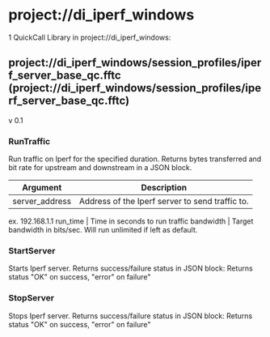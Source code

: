 # project://di_iperf_windows
1 QuickCall Library in project://di_iperf_windows:
## project://di_iperf_windows/session_profiles/iperf_server_base_qc.fftc (project://di_iperf_windows/session_profiles/iperf_server_base_qc.fftc)
v 0.1
### RunTraffic
Run traffic on Iperf for the specified duration. Returns bytes transferred and bit rate for upstream and downstream in a JSON block. 

Argument | Description
------------ | -------------
server_address | Address of the Iperf server to send traffic to. 
ex. 192.168.1.1
run_time | Time in seconds to run traffic
bandwidth | Target bandwidth in bits/sec. Will run unlimited if left as default. 
### StartServer
Starts Iperf server. Returns success/failure status in JSON block:
Returns status "OK" on success, "error" on failure"
### StopServer
Stops Iperf server. Returns success/failure status in JSON block:
Returns status "OK" on success, "error" on failure"
